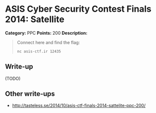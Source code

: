 # ASIS Cyber Security Contest Finals 2014: Satellite

**Category:** PPC
**Points:** 200
**Description:**

> Connect here and find the flag:
>
> ```bash
> nc asis-ctf.ir 12435
> ```

## Write-up

(TODO)

## Other write-ups

* <http://tasteless.se/2014/10/asis-ctf-finals-2014-sattelite-ppc-200/>
